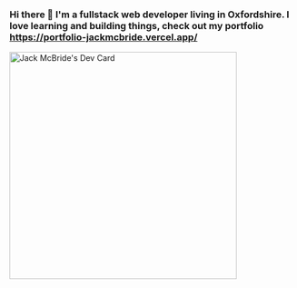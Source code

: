 ### Hi there 👋 I'm a fullstack web developer living in Oxfordshire. I love learning and building things, check out my portfolio https://portfolio-jackmcbride.vercel.app/
<a href="https://app.daily.dev/muccy"><img src="https://api.daily.dev/devcards/c771194882914c8f9be22a1a6fa369fe.png?r=lxh" width="400" alt="Jack McBride's Dev Card"/></a>
<!--
**JackMcBride98/JackMcBride98** is a ✨ _special_ ✨ repository because its `README.md` (this file) appears on your GitHub profile.

Here are some ideas to get you started:

- 🔭 I’m currently working on ...
- 🌱 I’m currently learning ...
- 👯 I’m looking to collaborate on ...
- 🤔 I’m looking for help with ...
- 💬 Ask me about ...
- 📫 How to reach me: ...
- 😄 Pronouns: ...
- ⚡ Fun fact: ...
-->
